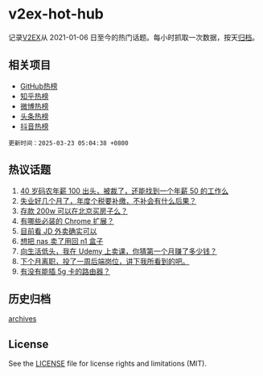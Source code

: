 # v2ex-hot-hub

 记录[V2EX](https://www.v2ex.com/)从 2021-01-06 日至今的热门话题。每小时抓取一次数据，按天[归档](archives)。
 
 ## 相关项目

- [GitHub热榜](https://github.com/it985/github-hot-hub)
- [知乎热榜](https://github.com/it985/zhihu-hot-hub)
- [微博热榜](https://github.com/it985/weibo-hot-hub)
- [头条热榜](https://github.com/it985/toutiao-hot-hub)
- [抖音热榜](https://github.com/it985/douyin-hot-hub)


 `更新时间：2025-03-23 05:04:38 +0800`

## 热议话题

1. [40 岁码农年薪 100 出头，被裁了，还能找到一个年薪 50 的工作么](https://www.v2ex.com/t/1120310)
1. [失业好几个月了，年度个税要补缴，不补会有什么后果？](https://www.v2ex.com/t/1120275)
1. [存款 200w 可以在北京买房子么？](https://www.v2ex.com/t/1120279)
1. [有哪些必装的 Chrome 扩展？](https://www.v2ex.com/t/1120254)
1. [目前看 JD 外卖确实可以](https://www.v2ex.com/t/1120263)
1. [想把 nas 卖了用回 n1 盒子](https://www.v2ex.com/t/1120292)
1. [向生活低头，我在 Udemy 上卖课，你猜第一个月赚了多少钱？](https://www.v2ex.com/t/1120273)
1. [下个月离职，投了一周后端岗位，讲下我所看到的吧。](https://www.v2ex.com/t/1120256)
1. [有没有能插 5g 卡的路由器？](https://www.v2ex.com/t/1120280)

## 历史归档

[archives](archives)

## License

See the [LICENSE](LICENSE) file for license rights and limitations (MIT).
